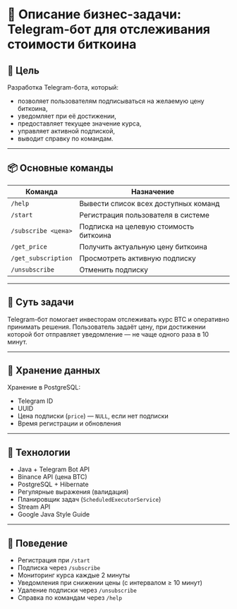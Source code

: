 # 📌 Описание бизнес-задачи: Telegram-бот для отслеживания стоимости биткоина

## 🎯 Цель
Разработка Telegram-бота, который:
- позволяет пользователям подписываться на желаемую цену биткоина,
- уведомляет при её достижении,
- предоставляет текущее значение курса,
- управляет активной подпиской,
- выводит справку по командам.

---

## 📦 Основные команды

| Команда              | Назначение                                                |
|----------------------|-----------------------------------------------------------|
| `/help`              | Вывести список всех доступных команд                      |
| `/start`             | Регистрация пользователя в системе                        |
| `/subscribe <цена>`  | Подписка на целевую стоимость биткоина                    |
| `/get_price`         | Получить актуальную цену биткоина                         |
| `/get_subscription`  | Просмотреть активную подписку                             |
| `/unsubscribe`       | Отменить подписку                                         |

---

## 🧠 Суть задачи
Telegram-бот помогает инвесторам отслеживать курс BTC и оперативно принимать решения. Пользователь задаёт цену, при достижении которой бот отправляет уведомление — не чаще одного раза в 10 минут.

---

## 💾 Хранение данных
Хранение в PostgreSQL:
- Telegram ID
- UUID
- Цена подписки (`price`) — `NULL`, если нет подписки
- Время регистрации и обновления

---

## 🔧 Технологии
- Java + Telegram Bot API
- Binance API (цена BTC)
- PostgreSQL + Hibernate
- Регулярные выражения (валидация)
- Планировщик задач (`ScheduledExecutorService`)
- Stream API
- Google Java Style Guide

---

## 🔄 Поведение
- Регистрация при `/start`
- Подписка через `/subscribe`
- Мониторинг курса каждые 2 минуты
- Уведомления при снижении цены (с интервалом ≥ 10 минут)
- Удаление подписки через `/unsubscribe`
- Справка по командам через `/help`

